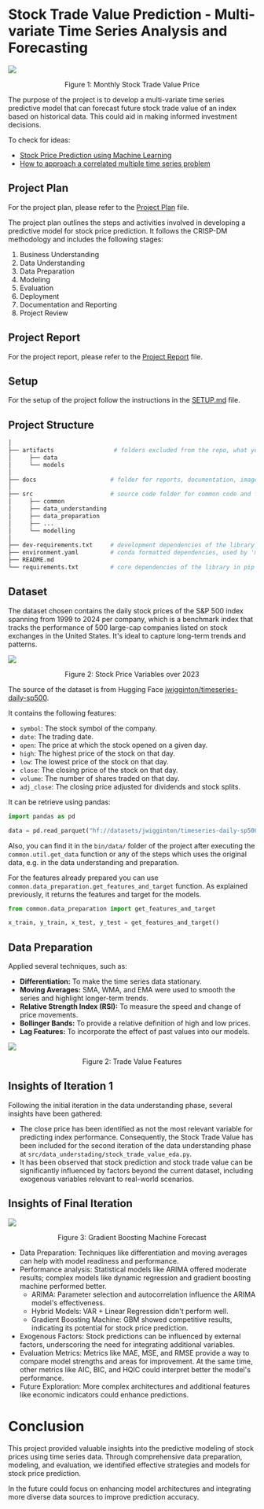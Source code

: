 # Stock Trade Value Prediction - Multi-variate Time Series Analysis and Forecasting

![](docs/img/trade_value/monthly_trade_value_price.png)
<p style="text-align: center">Figure 1: Monthly Stock Trade Value Price</p>

The purpose of the project is to develop a multi-variate time series predictive model that can forecast future stock 
trade value of an index based on historical data. This could aid in making informed investment decisions.

To check for ideas:
- [Stock Price Prediction using Machine Learning](https://www.analyticsvidhya.com/blog/2018/10/predicting-stock-price-machine-learningnd-deep-learning-techniques-python/)
- [How to approach a correlated multiple time series problem](https://www.reddit.com/r/datascience/comments/uu6sh0/how_to_approach_a_correlated_multiple_time_series/)

## Project Plan

For the project plan, please refer to the [Project Plan](docs/Project_Plan.md) file.

The project plan outlines the steps and activities involved in developing a predictive model for stock price prediction.
It follows the CRISP-DM methodology and includes the following stages:

1. Business Understanding
2. Data Understanding
3. Data Preparation
4. Modeling
5. Evaluation
6. Deployment
7. Documentation and Reporting
8. Project Review

## Project Report

For the project report, please refer to the [Project Report](docs/Project_Report.md) file.

## Setup

For the setup of the project follow the instructions in the [SETUP.md](docs/SETUP.md) file.

## Project Structure

```bash
│
├── artifacts                 # folders excluded from the repo, what you store here it won't be store in the repo
│     ├── data
│     └── models
│
├── docs                     # folder for reports, documentation, images, etc.
│
├── src                      # source code folder for common code and for CRISP-DM steps
│     ├── common
│     ├── data_understanding
│     ├── data_preparation
│     ├── ...               
│     └── modelling
│
├── dev-requirements.txt     # development dependencies of the library in pip format
├── environment.yaml         # conda formatted dependencies, used by 'make init' to create the virtualenv
├── README.md                
└── requirements.txt         # core dependencies of the library in pip format
```

## Dataset

The dataset chosen contains the daily stock prices of the S&P 500 index spanning from 1999 to 2024 per company, which is
a benchmark index that tracks the performance of 500 large-cap companies listed on stock exchanges in the United States.
It's ideal to capture long-term trends and patterns.

![](docs/img/eda/price_over_2023.png)
<p style="text-align: center">Figure 2: Stock Price Variables over 2023</p>

The source of the dataset is from Hugging Face [jwigginton/timeseries-daily-sp500](https://huggingface.co/datasets/jwigginton/timeseries-daily-sp500).

It contains the following features:
   - `symbol`: The stock symbol of the company.
   - `date`: The trading date.
   - `open`: The price at which the stock opened on a given day.
   - `high`: The highest price of the stock on that day.
   - `low`: The lowest price of the stock on that day.
   - `close`: The closing price of the stock on that day.
   - `volume`: The number of shares traded on that day.
   - `adj_close`: The closing price adjusted for dividends and stock splits.


It can be retrieve using pandas:

```python
import pandas as pd

data = pd.read_parquet("hf://datasets/jwigginton/timeseries-daily-sp500/data/train-00000-of-00001.parquet")
```

Also, you can find it in the `bin/data/` folder of the project after executing the `common.util.get_data` function or
any of the steps which uses the original data, e.g. in the data understanding and preparation.

For the features already prepared you can use `common.data_preparation.get_features_and_target` function. As explained 
previously, it returns the features and target for the models.

```python
from common.data_preparation import get_features_and_target

x_train, y_train, x_test, y_test = get_features_and_target()
```

## Data Preparation

Applied several techniques, such as:

- **Differentiation:** To make the time series data stationary.
- **Moving Averages:** SMA, WMA, and EMA were used to smooth the series and highlight longer-term trends.
- **Relative Strength Index (RSI):** To measure the speed and change of price movements.
- **Bollinger Bands:** To provide a relative definition of high and low prices.
- **Lag Features:** To incorporate the effect of past values into our models.

![](docs/img/trade_value_features_log_over_2023.png)
<p style="text-align: center">Figure 2: Trade Value Features</p>


## Insights of Iteration 1

Following the initial iteration in the data understanding phase, several insights have been gathered:

- The close price has been identified as not the most relevant variable for predicting index performance. Consequently, 
the Stock Trade Value has been included for the second iteration of the data understanding phase at 
`src/data_understading/stock_trade_value_eda.py`.
- It has been observed that stock prediction and stock trade value can be significantly influenced by factors beyond 
the current dataset, including exogenous variables relevant to real-world scenarios.

## Insights of Final Iteration

![](docs/img/forecast/GBM_Model_forecast.png)
<p style="text-align: center">Figure 3: Gradient Boosting Machine Forecast</p>

- Data Preparation: Techniques like differentiation and moving averages can help with model readiness and performance.
- Performance analysis: Statistical models like ARIMA offered moderate results; complex models like dynamic regression and gradient boosting machine performed better.
  - ARIMA: Parameter selection and autocorrelation influence the ARIMA model's effectiveness. 
  - Hybrid Models: VAR + Linear Regression didn't perform well.
  - Gradient Boosting Machine: GBM showed competitive results, indicating its potential for stock price prediction.
- Exogenous Factors: Stock predictions can be influenced by external factors, underscoring the need for integrating additional variables.
- Evaluation Metrics: Metrics like MAE, MSE, and RMSE provide a way to compare model strengths and areas for improvement. At the same time,
other metrics like AIC, BIC, and HQIC could interpret better the model's performance.
- Future Exploration: More complex architectures and additional features like economic indicators could enhance predictions.

# Conclusion

This project provided valuable insights into the predictive modeling of stock prices using time series data. Through comprehensive data preparation, modeling, and evaluation, we identified effective strategies and models for stock price prediction. 

In the future could focus on enhancing model architectures and integrating more diverse data sources to improve prediction accuracy.
